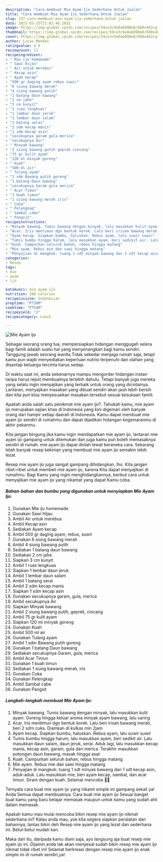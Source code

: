 ```yaml
---
description: "Cara membuat Mie Ayam Ijo Sederhana Untuk Jualan"
title: "Cara membuat Mie Ayam Ijo Sederhana Untuk Jualan"
slug: 337-cara-membuat-mie-ayam-ijo-sederhana-untuk-jualan
date: 2021-03-25T21:02:46.283Z
image: https://img-global.cpcdn.com/recipes/59ce3c9a0ab098e8/680x482cq70/mie-ayam-ijo-foto-resep-utama.jpg
thumbnail: https://img-global.cpcdn.com/recipes/59ce3c9a0ab098e8/680x482cq70/mie-ayam-ijo-foto-resep-utama.jpg
cover: https://img-global.cpcdn.com/recipes/59ce3c9a0ab098e8/680x482cq70/mie-ayam-ijo-foto-resep-utama.jpg
author: Lucas Mendez
ratingvalue: 4.6
reviewcount: 13
recipeingredient:
- " Mie ijo homemade"
- " Sawi Hijau"
- " Air untuk merebus"
- " Kecap asin"
- " Ayam kecap"
- "500 gr daging ayam rebus suwir"
- "6 siung bawang merah"
- "4 siung bawang putih"
- "1 batang daun bawang"
- "2 cm jahe"
- "3 cm kunyit"
- "1 ruas lengkuas"
- "1 lembar daun jeruk"
- "1 lembar daun salam"
- "1 batang serai"
- "2 sdm kecap manis"
- "1 sdm kecap asin"
- "secukupnya garam gula merica"
- "secukupnya Air"
- " Minyak bawang"
- "2 siung bawang putih geprek cincang"
- "75 gr kulit ayam"
- "120 ml minyak goreng"
- " Kuah"
- "500 ml air"
- " Tulang ayam"
- "1 sdm Bawang putih goreng"
- "1 batang Daun bawang"
- "secukupnya Garam gula merica"
- " Acar Timun"
- "1 buah timun"
- "1 siung bawang merah iris"
- " Cuka"
- " Pelengkap"
- " Sambal cabe"
- " Pangsit"
recipeinstructions:
- "Minyak bawang. Tumis bawang dengan minyak, lalu masukkan kulit ayam. Goreng hingga keluar aroma minyak ayam bawang, lalu saring"
- "Acar. Iris mentimun dgn bentuk korek. Lalu beri irisan bawang merah, beri 2 sdm cuka. Diamkan di kulkas min 2jam"
- "Ayam kecap. Siapkan bumbu, haluskan. Rebus ayam, lalu suwir suwir"
- "Tumis bumbu hingga harum, lalu masukkan ayam, beri sedikit air. Lalu masukkan daun salam, daun jeruk, serai. Aduk lagi, lalu masukkan kecap manis, kecap asin, garam, gula dan merica. Terakhir masukkan potongan daun bawang, masak hingga asat"
- "Kuah. Campurkan seluruh bahan, rebus hingga matang"
- "Mie ayam. Rebus mie dan sawi hingga matang"
- "Penyajian di mangkok: tuang 1 sdt minyak bawang dan 1 sdt kecap asin, aduk-aduk. Lalu masukkan mie, beri ayam kecap, sambal, dan acar timun. Siram dengan kuah. Selamat mencoba 💚💚"
categories:
- Resep
tags:
- mie
- ayam
- ijo

katakunci: mie ayam ijo 
nutrition: 260 calories
recipecuisine: Indonesian
preptime: "PT38M"
cooktime: "PT54M"
recipeyield: "2"
recipecategory: Lunch

---
```



![Mie Ayam Ijo](https://img-global.cpcdn.com/recipes/59ce3c9a0ab098e8/680x482cq70/mie-ayam-ijo-foto-resep-utama.jpg)

Sebagai seorang orang tua, mempersiapkan hidangan menggugah selera bagi famili adalah suatu hal yang menyenangkan bagi kamu sendiri. Tanggung jawab seorang  wanita Tidak sekedar menjaga rumah saja, tetapi kamu pun wajib menyediakan keperluan nutrisi terpenuhi dan olahan yang disantap keluarga tercinta harus sedap.

Di waktu  saat ini, anda sebenarnya mampu mengorder hidangan instan tanpa harus repot membuatnya terlebih dahulu. Tetapi banyak juga mereka yang selalu ingin menyajikan yang terbaik untuk orang yang dicintainya. Lantaran, menyajikan masakan yang dibuat sendiri akan jauh lebih bersih dan kita pun bisa menyesuaikan masakan tersebut sesuai kesukaan famili. 



Apakah anda salah satu penikmat mie ayam ijo?. Tahukah kamu, mie ayam ijo merupakan sajian khas di Indonesia yang kini digemari oleh banyak orang dari hampir setiap daerah di Indonesia. Kamu dapat membuat mie ayam ijo sendiri di rumahmu dan dapat dijadikan hidangan kegemaranmu di akhir pekanmu.

Kita jangan bingung jika kamu ingin mendapatkan mie ayam ijo, lantaran mie ayam ijo gampang untuk ditemukan dan juga kamu pun boleh memasaknya sendiri di rumah. mie ayam ijo dapat diolah lewat beraneka cara. Sekarang telah banyak resep kekinian yang membuat mie ayam ijo semakin lebih lezat.

Resep mie ayam ijo juga sangat gampang dihidangkan, lho. Kita jangan ribet-ribet untuk membeli mie ayam ijo, karena Kita dapat menyajikan di rumahmu. Bagi Kamu yang ingin menghidangkannya, berikut cara untuk menyajikan mie ayam ijo yang nikamat yang dapat Kamu coba.

<!--inarticleads1-->

##### Bahan-bahan dan bumbu yang digunakan untuk menyiapkan Mie Ayam Ijo:

1. Gunakan  Mie ijo homemade
1. Gunakan  Sawi Hijau
1. Ambil  Air untuk merebus
1. Ambil  Kecap asin
1. Sediakan  Ayam kecap
1. Ambil 500 gr daging ayam, rebus, suwir
1. Gunakan 6 siung bawang merah
1. Ambil 4 siung bawang putih
1. Sediakan 1 batang daun bawang
1. Sediakan 2 cm jahe
1. Siapkan 3 cm kunyit
1. Ambil 1 ruas lengkuas
1. Siapkan 1 lembar daun jeruk
1. Ambil 1 lembar daun salam
1. Ambil 1 batang serai
1. Ambil 2 sdm kecap manis
1. Siapkan 1 sdm kecap asin
1. Gunakan secukupnya garam, gula, merica
1. Ambil secukupnya Air
1. Siapkan  Minyak bawang
1. Ambil 2 siung bawang putih, geprek, cincang
1. Ambil 75 gr kulit ayam
1. Siapkan 120 ml minyak goreng
1. Gunakan  Kuah
1. Ambil 500 ml air
1. Gunakan  Tulang ayam
1. Ambil 1 sdm Bawang putih goreng
1. Gunakan 1 batang Daun bawang
1. Sediakan secukupnya Garam, gula, merica
1. Ambil  Acar Timun
1. Gunakan 1 buah timun
1. Sediakan 1 siung bawang merah, iris
1. Gunakan  Cuka
1. Gunakan  Pelengkap
1. Ambil  Sambal cabe
1. Gunakan  Pangsit




<!--inarticleads2-->

##### Langkah-langkah membuat Mie Ayam Ijo:

1. Minyak bawang. Tumis bawang dengan minyak, lalu masukkan kulit ayam. Goreng hingga keluar aroma minyak ayam bawang, lalu saring
1. Acar. Iris mentimun dgn bentuk korek. Lalu beri irisan bawang merah, beri 2 sdm cuka. Diamkan di kulkas min 2jam
1. Ayam kecap. Siapkan bumbu, haluskan. Rebus ayam, lalu suwir suwir
1. Tumis bumbu hingga harum, lalu masukkan ayam, beri sedikit air. Lalu masukkan daun salam, daun jeruk, serai. Aduk lagi, lalu masukkan kecap manis, kecap asin, garam, gula dan merica. Terakhir masukkan potongan daun bawang, masak hingga asat
1. Kuah. Campurkan seluruh bahan, rebus hingga matang
1. Mie ayam. Rebus mie dan sawi hingga matang
1. Penyajian di mangkok: tuang 1 sdt minyak bawang dan 1 sdt kecap asin, aduk-aduk. Lalu masukkan mie, beri ayam kecap, sambal, dan acar timun. Siram dengan kuah. Selamat mencoba 💚💚




Ternyata cara buat mie ayam ijo yang nikamt simple ini gampang sekali ya! Anda Semua dapat membuatnya. Cara buat mie ayam ijo Sesuai banget buat kamu yang baru belajar memasak maupun untuk kamu yang sudah ahli dalam memasak.

Apakah kamu mau mulai mencoba bikin resep mie ayam ijo nikmat sederhana ini? Kalau anda mau, yuk kita segera siapkan peralatan dan bahannya, lantas bikin deh Resep mie ayam ijo yang lezat dan sederhana ini. Betul-betul mudah kan. 

Maka dari itu, daripada kamu diam saja, ayo langsung aja buat resep mie ayam ijo ini. Dijamin anda tak akan menyesal sudah bikin resep mie ayam ijo nikmat tidak ribet ini! Selamat berkreasi dengan resep mie ayam ijo enak simple ini di rumah sendiri,ya!.

